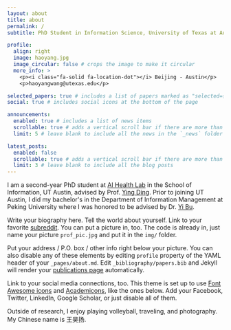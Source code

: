 ```yaml
---
layout: about
title: about
permalink: /
subtitle: PhD Student in Information Science, University of Texas at Austin

profile:
  align: right
  image: haoyang.jpg
  image_circular: false # crops the image to make it circular
  more_info: >
    <p><i class="fa-solid fa-location-dot"></i> Beijing - Austin</p>
    <p>haoyangwang@utexas.edu</p>

selected_papers: true # includes a list of papers marked as "selected={true}"
social: true # includes social icons at the bottom of the page

announcements:
  enabled: true # includes a list of news items
  scrollable: true # adds a vertical scroll bar if there are more than 3 news items
  limit: 5 # leave blank to include all the news in the `_news` folder

latest_posts:
  enabled: false
  scrollable: true # adds a vertical scroll bar if there are more than 3 new posts items
  limit: 3 # leave blank to include all the blog posts
---
```

I am a second-year PhD student at [AI Health Lab](https://aihealth.ischool.utexas.edu/) in the School of Information, UT Austin, advised by Prof. [Ying Ding](https://yingding.ischool.utexas.edu/). Prior to joining UT Austin, I did my bachelor's in the Department of Information Management at Peking University where I was honored to be advised by Dr. [Yi Bu](https://buyi08.wixsite.com/yi-bu).


Write your biography here. Tell the world about yourself. Link to your favorite [subreddit](http://reddit.com). You can put a picture in, too. The code is already in, just name your picture `prof_pic.jpg` and put it in the `img/` folder.

Put your address / P.O. box / other info right below your picture. You can also disable any of these elements by editing `profile` property of the YAML header of your `_pages/about.md`. Edit `_bibliography/papers.bib` and Jekyll will render your [publications page](/al-folio/publications/) automatically.

Link to your social media connections, too. This theme is set up to use [Font Awesome icons](https://fontawesome.com/) and [Academicons](https://jpswalsh.github.io/academicons/), like the ones below. Add your Facebook, Twitter, LinkedIn, Google Scholar, or just disable all of them.

Outside of research, I enjoy playing volleyball, traveling, and photography. My Chinese name is 王昊扬.


